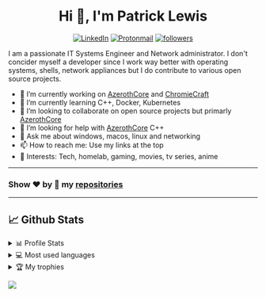 <h1 align="center">Hi 👋, I'm Patrick Lewis</h1>
<p align="center">
  <a href="https://www.linkedin.com/in/patrick-lewis-5236778/"><img src="https://img.shields.io/badge/linkedin-%230077B5.svg?&style=for-the-badge&logo=linkedin&logoColor=white" alt="LinkedIn" /></a>
  <a href="mailto:pat@lo5t.com"><img src="https://img.shields.io/badge/email-grey?style=for-the-badge&logo=protonmail" alt="Protonmail"/></a>
  <a href="https://github.com/locus313"><img alt="followers" title="Follow me on Github" src="https://img.shields.io/badge/-GitHub-6f42c1?style=for-the-badge&logo=github&logoColor=white"/></a>
</p>

I am a passionate IT Systems Engineer and Network administrator.
I don't concider myself a developer since I work way better with operating systems, shells, network appliances but I do contribute to various open source projects.

- 🔭 I’m currently working on [AzerothCore](https://github.com/azerothcore/azerothcore-wotlk) and [ChromieCraft](https://www.chromiecraft.com)
- 🌱 I’m currently learning C++, Docker, Kubernetes
- 👯 I’m looking to collaborate on open source projects but primarly [AzerothCore](https://github.com/azerothcore/azerothcore-wotlk)
- 🤔 I’m looking for help with [AzerothCore](https://github.com/azerothcore/azerothcore-wotlk) C++
- 💬 Ask me about windows, macos, linux and networking
- 📫 How to reach me: Use my links at the top
- 💜 Interests: Tech, homelab, gaming, movies, tv series, anime

<!--
**locus313/locus313** is a ✨ _special_ ✨ repository because its `README.md` (this file) appears on your GitHub profile.

Here are some ideas to get you started:

- 🔭 I’m currently working on ...
- 🌱 I’m currently learning ...
- 👯 I’m looking to collaborate on ...
- 🤔 I’m looking for help with ...
- 💬 Ask me about ...
- 📫 How to reach me: ...
- 😄 Pronouns: ...
- ⚡ Fun fact: ...
-->

<!--
### My stack 👨‍💻

Tools that I use on a daily basis, or that I've used in the past.

<a href="https://stackshare.io/locus313/my-stack">
  <img src="https://img.shields.io/badge/view-it-0690fa.svg?style=for-the-badge&logo=stackshare" alt="Locus313 :: StackShare" />
</a>
-->
____
### Show ❤️ by 🌟 my [repositories](https://github.com/locus313?tab=repositories)
____

## 📈 Github Stats
<!-- https://github.com/anuraghazra/github-readme-stats -->
<details> 
  <summary>📊 Profile Stats</summary>
  <br/>
    <p align="left"> <a href="https://github.com/locus313"><img src="https://github-readme-stats.vercel.app/api?username=locus313&show_icons=true&count_private=true" alt="locus313" /></a> </p>
</details>

<details> 
  <summary>💻 Most used languages</summary>
  <br/>
  <p align="left"> <a href="https://github.com/locus313"><img src="https://github-readme-stats.vercel.app/api/top-langs/?username=locus313&layout=compact&count_private=true" alt="locus313" /></a> </p>
</details>

<!-- https://github.com/jamesgeorge007/github-activity-readme -->
<details>
  <summary>🏆 My trophies</summary>
  <br/>
  <p align="left"> <a href="https://github.com/locus313"><img src="https://github-profile-trophy.vercel.app/?username=locus313" alt="locus313" /></a> </p>
</details>

![](https://estruyf-github.azurewebsites.net/api/VisitorHit?user=locus313&repo=locus313&countColorcountColor&countColor=%237B1E7A)

<!--
____

![Profile View Counter](https://komarev.com/ghpvc/?username=locus313) ![Repos Badge](https://badges.pufler.dev/repos/locus313)
____


-->